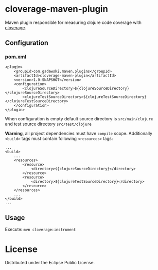 cloverage-maven-plugin
======================

Maven plugin responsible for measuring clojure code coverage with [cloverage](https://github.com/lshift/cloverage). 

Configuration
----------------------
### pom.xml

```
<plugin>
    <groupId>com.gadawski.maven.plugins</groupId>
    <artifactId>cloverage-maven-plugin</artifactId>
    <version>1.0-SNAPSHOT</version>
    <configuration>
        <clojureSourceDirectory>${clojureSourceDirectory}</clojureSourceDirectory>
        <clojureTestSourceDirectory>${clojureTestSourceDirectory}</clojureTestSourceDirectory>
    </configuration>
</plugin>
```

When configuration is empty default source directory is `src/main/clojure` and test source directory `src/test/clojure`

__Warning__, all project dependencies must have `compile` scope. Additionally `<build>` tags must contain following `<resources>` tags:

```
...
<build>
    ...
    <resources>
        <resource>
            <directory>${clojureSourceDirectory}</directory>
        </resource>
        <resource>
            <directory>${clojureTestSourceDirectory}</directory>
        </resource>
    </resources>
    ...
</build>
...
```
Usage
----------------------
Execute: `mvn cloverage:instrument`

License
======================
Distributed under the Eclipse Public License.

